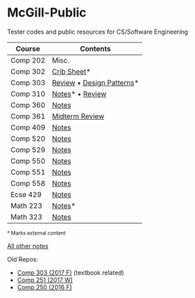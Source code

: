 # McGill-Public
Tester codes and public resources for CS/Software Engineering

| Course | Contents |
|---|---|
| Comp 202 | Misc. |
| Comp 302 | [Crib Sheet](Comp-302/final/final.pdf)* |
| Comp 303 | [Review](Comp-303/final.md) &bull; [Design Patterns](https://github.com/AllanWang/Design-Patterns/blob/master/java.md)* |
| Comp 310 | [Notes](https://www.allanwang.ca/notes/mcgill/comp310/0.php)* &bull; [Review](Comp-310/final.md) |
| Comp 360 | [Notes](Comp-360/notes.md) |
| Comp 361 | [Midterm Review](Comp-361/midterm.md) |
| Comp 409 | [Notes](Comp-409/notes.md) |
| Comp 520 | [Notes](Comp-520/notes.md) |
| Comp 529 | [Notes](Comp-529/notes.md) |
| Comp 550 | [Notes](Comp-550/notes.md) |
| Comp 551 | [Notes](Comp-551/notes.pdf) |
| Comp 558 | [Notes](Comp-558/notes.md) |
| Ecse 429 | [Notes](Ecse-429/notes.md) |
| Math 223 | [Notes](https://www.allanwang.ca/notes/mcgill/math223/)* |
| Math 323 | [Notes](Math-323/notes.md) |

<sub>* Marks external content</sub>

[All other notes](https://www.allanwang.ca/notes/mcgill/)

Old Repos:

* [Comp 303 (2017 F)](https://github.com/AllanWang/Comp-303) (textbook related)
* [Comp 251 (2017 W)](https://github.com/AllanWang/Comp251)
* [Comp 250 (2016 F)](https://github.com/AllanWang/Comp250)

